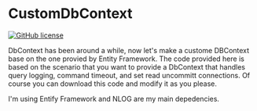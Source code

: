 # CustomDbContext 
[![GitHub license](https://img.shields.io/github/license/codechavez/CustomeDBContext.svg)](https://github.com/codechavez/CustomeDBContext/blob/master/LICENSE)

DbContext has been around a while, now let's make a custome DBContext base on the one provied by Entity Framework. The code provided here is based on the scenario that you want to provide a DbContext that handles query logging, command timeout, and set read uncommitt connections. Of course you can download this code and modify it as you please. 

I'm using Entify Framework and NLOG are my main depedencies.

